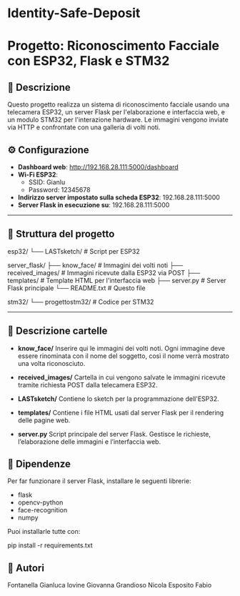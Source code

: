 # Identity-Safe-Deposit

# Progetto: Riconoscimento Facciale con ESP32, Flask e STM32

## 🧠 Descrizione

Questo progetto realizza un sistema di riconoscimento facciale usando una telecamera ESP32, un server Flask per l'elaborazione e interfaccia web, e un modulo STM32 per l'interazione hardware. Le immagini vengono inviate via HTTP e confrontate con una galleria di volti noti.

## ⚙️ Configurazione

- **Dashboard web**: http://192.168.28.111:5000/dashboard
- **Wi-Fi ESP32**:
  - SSID: Gianlu
  - Password: 12345678
- **Indirizzo server impostato sulla scheda ESP32**: 192.168.28.111:5000
- **Server Flask in esecuzione su**: 192.168.28.111:5000

---

## 📁 Struttura del progetto

esp32/
└── LASTsketch/ # Script per ESP32

server_flask/
├── know_face/ # Immagini dei volti noti
├── received_images/ # Immagini ricevute dalla ESP32 via POST
├── templates/ # Template HTML per l'interfaccia web
├── server.py # Server Flask principale
└── README.txt # Questo file

stm32/
└── progettostm32/ # Codice per STM32

---

## 📂 Descrizione cartelle

- **know_face/**
  Inserire qui le immagini dei volti noti.
  Ogni immagine deve essere rinominata con il nome del soggetto, così il nome verrà mostrato una volta riconosciuto.

- **received_images/**
  Cartella in cui vengono salvate le immagini ricevute tramite richiesta POST dalla telecamera ESP32.

- **LASTsketch/**
  Contiene lo sketch per la programmazione dell'ESP32.

- **templates/**
  Contiene i file HTML usati dal server Flask per il rendering delle pagine web.

- **server.py**
  Script principale del server Flask. Gestisce le richieste, l’elaborazione delle immagini e l’interfaccia web.

## 🧩 Dipendenze

Per far funzionare il server Flask, installare le seguenti librerie:

- flask
- opencv-python
- face-recognition
- numpy

Puoi installarle tutte con:

pip install -r requirements.txt

## 👤 Autori
Fontanella Gianluca
Iovine Giovanna
Grandioso Nicola
Esposito Fabio



